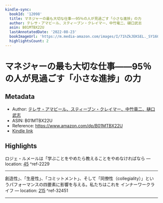 ```yaml
---
kindle-sync:
  bookId: '12098'
  title: マネジャーの最も大切な仕事――95％の人が見過ごす「小さな進捗」の力
  author: テレサ・アマビール、スティーブン・クレイマー、中竹竜二、樋口武志
  asin: B01MTBX22U
  lastAnnotatedDate: '2022-08-23'
  bookImageUrl: 'https://m.media-amazon.com/images/I/71hZkJEKSEL._SY160.jpg'
  highlightsCount: 2
---
```

# マネジャーの最も大切な仕事――95％の人が見過ごす「小さな進捗」の力
## Metadata
* Author: [テレサ・アマビール、スティーブン・クレイマー、中竹竜二、樋口武志](https://www.amazon.comundefined)
* ASIN: B01MTBX22U
* Reference: https://www.amazon.com/dp/B01MTBX22U
* [Kindle link](kindle://book?action=open&asin=B01MTBX22U)

## Highlights
ロジェ・ルメールは「学ぶことをやめたら教えることをやめなければなら — location: [45](kindle://book?action=open&asin=B01MTBX22U&location=45) ^ref-2229

---
創造性」、「生産性」、「コミットメント」、そして「同僚性（collegiality）」というパフォーマンスの四要素に影響を与える。私たちはこれを インナーワークライフ — location: [215](kindle://book?action=open&asin=B01MTBX22U&location=215) ^ref-32451

---
